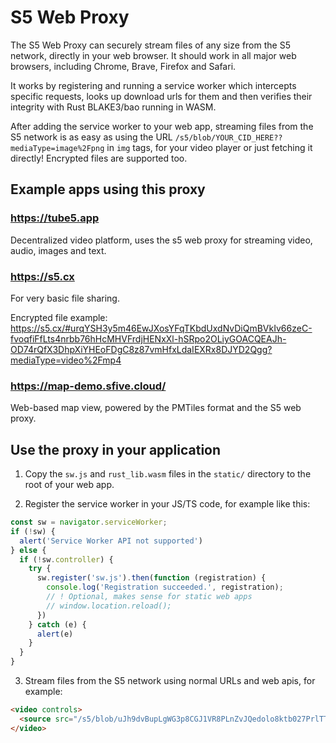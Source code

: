 # S5 Web Proxy

The S5 Web Proxy can securely stream files of any size from the S5 network, directly in your web browser. It should work in all major web browsers, including Chrome, Brave, Firefox and Safari.

It works by registering and running a service worker which intercepts specific requests, looks up download urls for them and then verifies their integrity with Rust BLAKE3/bao running in WASM.

After adding the service worker to your web app, streaming files from the S5 network is as easy as using the URL `/s5/blob/YOUR_CID_HERE??mediaType=image%2Fpng` in `img` tags, for your video player or just fetching it directly! Encrypted files are supported too.

## Example apps using this proxy

### https://tube5.app

Decentralized video platform, uses the s5 web proxy for streaming video, audio, images and text.

### https://s5.cx

For very basic file sharing.

Encrypted file example: https://s5.cx/#urqYSH3y5m46EwJXosYFqTKbdUxdNvDiQmBVkIv66zeC-fvoqfiFfLts4nrbb76hHcMHVFrdjHENxXl-hSRpo2OLiyGOACQEAJh-OD74rQfX3DhpXiYHEoFDgC8z87vmHfxLdaIEXRx8DJYD2Qgg?mediaType=video%2Fmp4

### https://map-demo.sfive.cloud/

Web-based map view, powered by the PMTiles format and the S5 web proxy.

## Use the proxy in your application

1. Copy the `sw.js` and `rust_lib.wasm` files in the `static/` directory to the root of your web app.

2. Register the service worker in your JS/TS code, for example like this:
```js
const sw = navigator.serviceWorker;
if (!sw) {
  alert('Service Worker API not supported')
} else {
  if (!sw.controller) {
    try {
      sw.register('sw.js').then(function (registration) {
        console.log('Registration succeeded.', registration);
        // ! Optional, makes sense for static web apps
        // window.location.reload();
      })
    } catch (e) {
      alert(e)
    }
  }
}
```

3. Stream files from the S5 network using normal URLs and web apis, for example:
```html
<video controls>
  <source src="/s5/blob/uJh9dvBupLgWG3p8CGJ1VR8PLnZvJQedolo8ktb027PrlTT5LvAY?mediaType=video%2Fmp4" type="video/mp4">  
</video>

